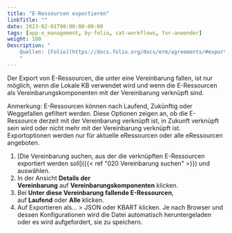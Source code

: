 ```yaml
---
title: "E-Ressourcen exportieren"
linkTitle: ""
date: 2023-02-01T00:00:00-00:00
tags: [app-e_management, by-folio, cat-workflows, for-anwender]
weight: 100
Description: "
    Quellen: [Folio](https://docs.folio.org/docs/erm/agreements/#exporting-e-resources) <!-- & [GBV](https://info.gebev.de/display/FOLIOGBVEXTERN/Folio:+E-Ressourcen+exportieren) -->
    "
---
```


Der Export von E-Ressourcen, die unter eine Vereinbarung fallen, ist nur möglich, wenn die Lokale KB verwendet wird und wenn die E-Ressourcen als Vereinbarungskomponenten mit der Vereinbarung verknüpft sind.

Anmerkung: E-Ressourcen können nach Laufend, Zukünftig oder Weggefallen gefiltert werden. Diese Optionen zeigen an, ob die E-Ressource derzeit mit der Vereinbarung verknüpft ist, in Zukunft verknüpft sein wird oder nicht mehr mit der Vereinbarung verknüpft ist. Exportoptionen werden nur für aktuelle eRessourcen oder alle eRessourcen angeboten.

1.  [Die Vereinbarung suchen, aus der die verknüpften E-Ressourcen exportiert werden soll]({{< ref "020 Vereinbarung suchen" >}}) und auswählen.
2.  In der Ansicht **Details der Vereinbarung** auf **Vereinbarungskomponenten** klicken.
3.  Bei **Unter diese Vereinbarung fallende E-Ressourcen**, auf **Laufend** oder **Alle** klicken.
4.  Auf Exportieren als... > JSON oder KBART klicken. Je nach Browser und dessen Konfigurationen wird die Datei automatisch heruntergeladen oder es wird aufgefordert, sie zu speichern.
